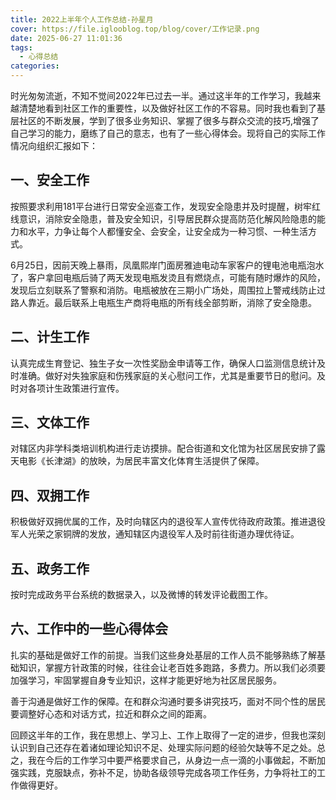 ```yaml
---
title: 2022上半年个人工作总结-孙星月
cover: https://file.iglooblog.top/blog/cover/工作记录.png
date: 2025-06-27 11:01:36
tags:
  - 心得总结
categories:
---
```


时光匆匆流逝，不知不觉间2022年已过去一半。通过这半年的工作学习，我越来越清楚地看到社区工作的重要性，以及做好社区工作的不容易。同时我也看到了基层社区的不断发展，学到了很多业务知识、掌握了很多与群众交流的技巧,增强了自己学习的能力，磨练了自己的意志，也有了一些心得体会。现将自己的实际工作情况向组织汇报如下：

## 一、安全工作

按照要求利用181平台进行日常安全巡查工作，发现安全隐患并及时提醒，树牢红线意识，消除安全隐患，普及安全知识，引导居民群众提高防范化解风险隐患的能力和水平，力争让每个人都懂安全、会安全，让安全成为一种习惯、一种生活方式。

6月25日，因前天晚上暴雨，凤凰熙岸门面房雅迪电动车家客户的锂电池电瓶泡水了，客户拿回电瓶后骑了两天发现电瓶发烫且有燃烧点，可能有随时爆炸的风险，发现后立刻联系了警察和消防。电瓶被放在三期小广场处，周围拉上警戒线防止过路人靠近。最后联系上电瓶生产商将电瓶的所有线全部剪断，消除了安全隐患。

## 二、计生工作

认真完成生育登记、独生子女一次性奖励金申请等工作，确保人口监测信息统计及时准确。做好对失独家庭和伤残家庭的关心慰问工作，尤其是重要节日的慰问。及时对各项计生政策进行宣传。

## 三、文体工作

对辖区内非学科类培训机构进行走访摸排。配合街道和文化馆为社区居民安排了露天电影《长津湖》的放映，为居民丰富文化体育生活提供了保障。

## 四、双拥工作

积极做好双拥优属的工作，及时向辖区内的退役军人宣传优待政府政策。推进退役军人光荣之家铜牌的发放，通知辖区内退役军人及时前往街道办理优待证。

## 五、政务工作

  按时完成政务平台系统的数据录入，以及微博的转发评论截图工作。

## 六、工作中的一些心得体会

  扎实的基础是做好工作的前提。当我们这些身处基层的工作人员不能够熟练了解基础知识，掌握方针政策的时候，往往会让老百姓多跑路，多费力。所以我们必须要加强学习，牢固掌握自身专业知识，这样才能更好地为社区居民服务。

  善于沟通是做好工作的保障。在和群众沟通时要多讲究技巧，面对不同个性的居民要调整好心态和对话方式，拉近和群众之间的距离。

回顾这半年的工作，我在思想上、学习上、工作上取得了一定的进步，但我也深刻认识到自己还存在着诸如理论知识不足、处理实际问题的经验欠缺等不足之处。总之，我在今后的工作学习中要严格要求自己，从身边一点一滴的小事做起，不断加强实践，克服缺点，弥补不足，协助各级领导完成各项工作任务，力争将社工的工作做得更好。

 
